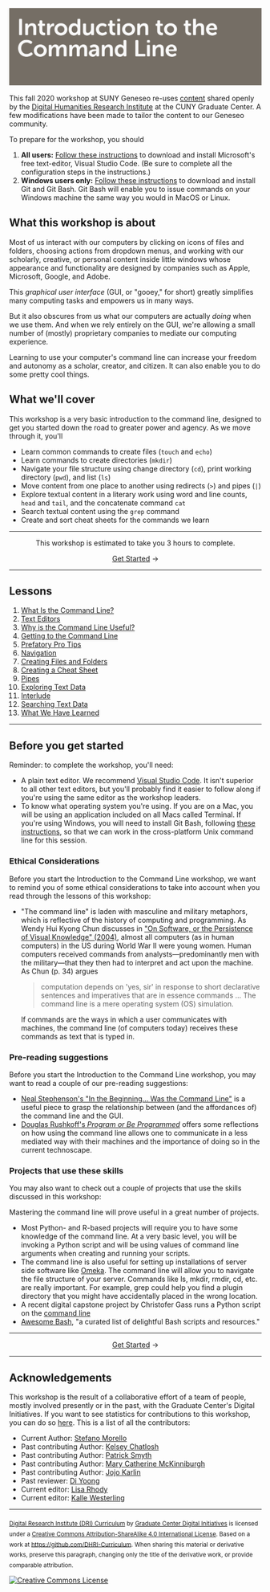 ![Header image for the Command Line workshop](https://raw.githubusercontent.com/DHRI-Curriculum/command-line/v2.0/_django-meta/header%403x.png)

This fall 2020 workshop at SUNY Geneseo re-uses [content](https://github.com/DHRI-Curriculum/command-line) shared openly by the [Digital Humanities Research Institute](https://www.dhinstitutes.org/) at the CUNY Graduate Center. A few modifications have been made to tailor the content to our Geneseo community.

To prepare for the workshop, you should 

1. **All users:** [Follow these instructions](https://github.com/DHRI-Curriculum/install/blob/v2.0/guides/visual-studio-code.md) to download and install Microsoft's free text-editor, Visual Studio Code. (Be sure to complete all the configuration steps in the instructions.)
2. **Windows users only:** [Follow these instructions](https://github.com/DHRI-Curriculum/install/blob/v2.0/guides/git.md#installation-instructions-microsoft-windows-10) to download and install Git and Git Bash. Git Bash will enable you to issue commands on your Windows machine the same way you would in MacOS or Linux. 

## What this workshop is about

Most of us interact with our computers by clicking on icons of files and folders, choosing actions from dropdown menus, and working with our scholarly, creative, or personal content inside little windows whose appearance and functionality are designed by companies such as Apple, Microsoft, Google, and Adobe. 

This *graphical user interface* (GUI, or "gooey," for short) greatly simplifies many computing tasks and empowers us in many ways.

But it also obscures from us what our computers are actually *doing* when we use them. And when we rely entirely on the GUI, we're allowing a small number of (mostly) proprietary companies to mediate our computing experience.

Learning to use your computer's command line can increase your freedom and autonomy as a scholar, creator, and citizen. It can also enable you to do some pretty cool things.

## What we'll cover

This workshop is a very basic introduction to the command line, designed to get you started down the road to greater power and agency. As we move through it, you'll  

- Learn common commands to create files (`touch` and `echo`)
- Learn commands to create directories (`mkdir`)
- Navigate your file structure using change directory (`cd`), print working directory (`pwd`), and list (`ls`)
- Move content from one place to another using redirects (`>`) and pipes (`|`)
- Explore textual content in a literary work using word and line counts, `head` and `tail`, and the concatenate command `cat`
- Search textual content using the `grep` command
- Create and sort cheat sheets for the commands we learn

---

<p align="center">This workshop is estimated to take you 3 hours to complete.</p><p align="center"><a href="sections/01-what-is-the-command-line.md">Get Started</a> →</p>

---

## Lessons

1. [What Is the Command Line?](sections/01-what-is-the-command-line.md)
2. [Text Editors](sections/02-text-editors.md)
3. [Why is the Command Line Useful?](sections/03-why-is-the-command-line-useful.md)
4. [Getting to the Command Line](sections/04-getting-to-the-command-line.md)
5. [Prefatory Pro Tips](sections/05-prefatory-pro-tips.md)
6. [Navigation](sections/06-navigation.md)
7. [Creating Files and Folders](sections/07-creating-files-and-folders.md)
8. [Creating a Cheat Sheet](sections/08-creating-a-cheat-sheet.md)
9. [Pipes](sections/09-pipes.md)
10. [Exploring Text Data](sections/10-exploring-text-data.md)
11. [Interlude](sections/11-interlude.md)
12. [Searching Text Data](sections/12-searching-text-data.md)
13. [What We Have Learned](sections/13-what-we-have-learned.md)

---

## Before you get started

Reminder: to complete the workshop, you'll need:

- A plain text editor. We recommend [Visual Studio Code](https://github.com/DHRI-Curriculum/install/blob/v2.0/guides/visual-studio-code.md). It isn't superior to all other text editors, but you'll probably find it easier to follow along if you're using the same editor as the workshop leaders.
- To know what operating system you're using. If you are on a Mac, you will be using an application included on all Macs called Terminal. If you're using Windows, you will need to install Git Bash, following [these instructions](https://github.com/DHRI-Curriculum/install/blob/v2.0/guides/git.md#installation-instructions-microsoft-windows-10), so that we can work in the cross-platform Unix command line for this session.

### Ethical Considerations

Before you start the Introduction to the Command Line workshop, we want to remind you of some ethical considerations to take into account when you read through the lessons of this workshop:

- "The command line" is laden with masculine and military metaphors, which is reflective of the history of computing and programming. As Wendy Hui Kyong Chun discusses in ["On Software, or the Persistence of Visual Knowledge" (2004)](https://doi.org/10.1162/1526381043320741), almost all computers (as in human computers) in the US during World War II were young women. Human computers received commands from analysts&mdash;predominantly men with the military&mdash;that they then had to interpret and act upon the machine. As Chun (p. 34) argues

    > computation depends on 'yes, sir' in response to short declarative sentences and imperatives that are in essence commands ... The command line is a mere operating system (OS) simulation.

  If commands are the ways in which a user communicates with machines, the command line (of computers today) receives these commands as text that is typed in.

### Pre-reading suggestions

Before you start the Introduction to the Command Line workshop, you may want to read a couple of our pre-reading suggestions:

- [Neal Stephenson's "In the Beginning... Was the Command Line"](http://cristal.inria.fr/~weis/info/commandline.html) is a useful piece to grasp the relationship between (and the affordances of) the command line and the GUI.
- [Douglas Rushkoff's *Program or Be Programmed*](https://rushkoff.com/books/program-or-be-programmed/) offers some reflections on how using the command line allows one to communicate in a less mediated way with their machines and the importance of doing so in the current technoscape.

### Projects that use these skills

You may also want to check out a couple of projects that use the skills discussed in this workshop:

Mastering the command line will prove useful in a great number of projects.

- Most Python- and R-based projects will require you to have some knowledge of the command line. At a very basic level, you will be invoking a Python script and will be using values of command line arguments when creating and running your scripts.
- The command line is also useful for setting up installations of server side software like [Omeka](www.omeka.org). The command line will allow you to navigate the file structure of your server. Commands like ls, mkdir, rmdir, cd, etc. are really important. For example, grep could help you find a plugin directory that you might have accidentally placed in the wrong location.
- A recent digital capstone project by Christofer Gass runs a Python script on the [command line](https://academicworks.cuny.edu/gc_etds/3786/)
- [Awesome Bash](https://github.com/awesome-lists/awesome-bash), "a curated list of delightful Bash scripts and resources."

---

<p align="center"><a href="sections/01-what-is-the-command-line.md">Get Started</a> →</p>

---

## Acknowledgements

This workshop is the result of a collaborative effort of a team of people, mostly involved presently or in the past, with the Graduate Center's Digital Initiatives. If you want to see statistics for contributions to this workshop, you can do so [here](https://www.github.com/DHRI-Curriculum/command-line/graphs/contributors). This is a list of all the contributors:

- Current Author: [Stefano Morello](https://github.com/smorello87)
- Past contributing Author: [Kelsey Chatlosh](https://github.com/kchatlosh)
- Past contributing Author: [Patrick Smyth](https://github.com/smythp)
- Past contributing Author: [Mary Catherine McKinniburgh](https://github.com/mckinniburgh)
- Past contributing Author: [Jojo Karlin](https://github.com/jojokarlin/)
- Past reviewer: [Di Yoong](https://github.com/dyoong)
- Current editor: [Lisa Rhody](https://github.com/lmrhody)
- Current editor: [Kalle Westerling](https://github.com/kallewesterling)

---

<sub>[Digital Research Institute (DRI) Curriculum](http://purl.org/dc/terms/) by [Graduate Center Digital Initiatives](https://gcdi.commons.gc.cuny.edu/) is licensed under a [Creative Commons Attribution-ShareAlike 4.0 International License](http://creativecommons.org/licenses/by-sa/4.0/). Based on a work at <https://github.com/DHRI-Curriculum>. When sharing this material or derivative works, preserve this paragraph, changing only the title of the derivative work, or provide comparable attribution.</sub>

[![Creative Commons License](https://i.creativecommons.org/l/by-sa/4.0/88x31.png)](http://creativecommons.org/licenses/by-sa/4.0/)
